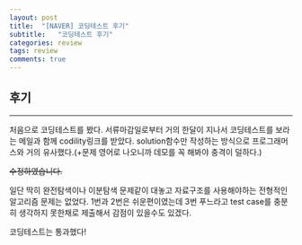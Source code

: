 ```yaml
---
layout: post
title:  "[NAVER] 코딩테스트 후기"
subtitle:   "코딩테스트 후기"
categories: review
tags: review
comments: true
---
```



## 후기 
---

처음으로 코딩테스트를 봤다. 서류마감일로부터 거의 한달이 지나서 코딩테스트를 보라는 메일과 함께 codility링크를 받았다. solution함수만 작성하는 방식으로 프로그래머스와 거의 유사했다.(+문제 영어로 나오니까 데모를 꼭 해봐야 충격이 덜하다.) 

~~수정하였습니다.~~

일단 딱히 완전탐색이나 이분탐색 문제같이 대놓고 자료구조를 사용해야하는 전형적인 알고리즘 문제는 없었다. 1번과 2번은 쉬운편이였는데 3번 푸느라고 test case를 충분히 생각하지 못한채로 제출해서 감점이 있을수도 있겠다. 

코딩테스트는 통과했다!  
